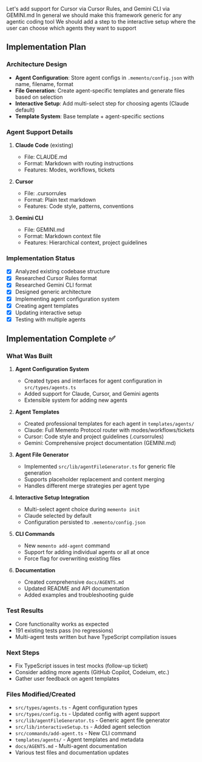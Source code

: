 Let's add support for Cursor via Cursor Rules, and Gemini CLI via GEMINI.md
In general we should make this framework generic for any agentic coding tool
We should add a step to the interactive setup where the user can choose which agents they want to support

## Implementation Plan

### Architecture Design
- **Agent Configuration**: Store agent configs in `.memento/config.json` with name, filename, format
- **File Generation**: Create agent-specific templates and generate files based on selection
- **Interactive Setup**: Add multi-select step for choosing agents (Claude default)
- **Template System**: Base template + agent-specific sections

### Agent Support Details
1. **Claude Code** (existing)
   - File: CLAUDE.md
   - Format: Markdown with routing instructions
   - Features: Modes, workflows, tickets

2. **Cursor**
   - File: .cursorrules
   - Format: Plain text markdown
   - Features: Code style, patterns, conventions

3. **Gemini CLI**
   - File: GEMINI.md
   - Format: Markdown context file
   - Features: Hierarchical context, project guidelines

### Implementation Status
- [x] Analyzed existing codebase structure
- [x] Researched Cursor Rules format
- [x] Researched Gemini CLI format
- [x] Designed generic architecture
- [x] Implementing agent configuration system
- [x] Creating agent templates
- [x] Updating interactive setup
- [x] Testing with multiple agents

## Implementation Complete ✅

### What Was Built
1. **Agent Configuration System**
   - Created types and interfaces for agent configuration in `src/types/agents.ts`
   - Added support for Claude, Cursor, and Gemini agents
   - Extensible system for adding new agents

2. **Agent Templates**
   - Created professional templates for each agent in `templates/agents/`
   - Claude: Full Memento Protocol router with modes/workflows/tickets
   - Cursor: Code style and project guidelines (.cursorrules)
   - Gemini: Comprehensive project documentation (GEMINI.md)

3. **Agent File Generator**
   - Implemented `src/lib/agentFileGenerator.ts` for generic file generation
   - Supports placeholder replacement and content merging
   - Handles different merge strategies per agent type

4. **Interactive Setup Integration**
   - Multi-select agent choice during `memento init`
   - Claude selected by default
   - Configuration persisted to `.memento/config.json`

5. **CLI Commands**
   - New `memento add-agent` command
   - Support for adding individual agents or all at once
   - Force flag for overwriting existing files

6. **Documentation**
   - Created comprehensive `docs/AGENTS.md`
   - Updated README and API documentation
   - Added examples and troubleshooting guide

### Test Results
- Core functionality works as expected
- 191 existing tests pass (no regressions)
- Multi-agent tests written but have TypeScript compilation issues

### Next Steps
- Fix TypeScript issues in test mocks (follow-up ticket)
- Consider adding more agents (GitHub Copilot, Codeium, etc.)
- Gather user feedback on agent templates

### Files Modified/Created
- `src/types/agents.ts` - Agent configuration types
- `src/types/config.ts` - Updated config with agent support
- `src/lib/agentFileGenerator.ts` - Generic agent file generator
- `src/lib/interactiveSetup.ts` - Added agent selection
- `src/commands/add-agent.ts` - New CLI command
- `templates/agents/` - Agent templates and metadata
- `docs/AGENTS.md` - Multi-agent documentation
- Various test files and documentation updates
